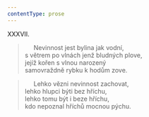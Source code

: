 ```yaml
---
contentType: prose
---
```


XXXVII.

>      Nevinnost jest bylina jak vodní,  
> s větrem po vlnách jenž bludných plove,  
> jejíž kořen s vlnou narozený  
> samovraždně rybku k hodům zove.

>      Lehko vězni nevinnost zachovat,  
> lehko hlupci býti bez hříchu,  
> lehko tomu být i beze hříchu,  
> kdo nepoznal hříchů mocnou pýchu.
